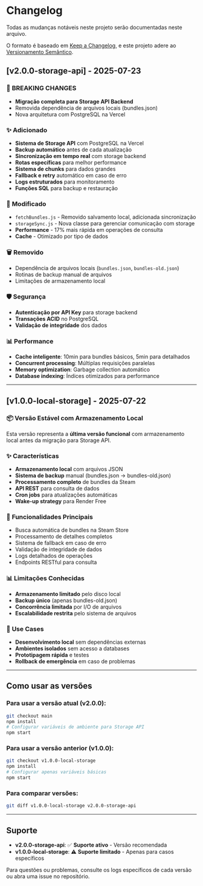 # Changelog

Todas as mudanças notáveis neste projeto serão documentadas neste arquivo.

O formato é baseado em [Keep a Changelog](https://keepachangelog.com/pt-BR/1.0.0/),
e este projeto adere ao [Versionamento Semântico](https://semver.org/lang/pt-BR/spec/v2.0.0.html).

## [v2.0.0-storage-api] - 2025-07-23

### 🎯 **BREAKING CHANGES**
- **Migração completa para Storage API Backend**
- Removida dependência de arquivos locais (bundles.json)
- Nova arquitetura com PostgreSQL na Vercel

### ✨ **Adicionado**
- **Sistema de Storage API** com PostgreSQL na Vercel
- **Backup automático** antes de cada atualização
- **Sincronização em tempo real** com storage backend
- **Rotas específicas** para melhor performance
- **Sistema de chunks** para dados grandes
- **Fallback e retry** automático em caso de erro
- **Logs estruturados** para monitoramento
- **Funções SQL** para backup e restauração

### 🔧 **Modificado**
- `fetchBundles.js` - Removido salvamento local, adicionada sincronização
- `storageSync.js` - Nova classe para gerenciar comunicação com storage
- **Performance** - 17% mais rápida em operações de consulta
- **Cache** - Otimizado por tipo de dados

### 🗑️ **Removido**
- Dependência de arquivos locais (`bundles.json`, `bundles-old.json`)
- Rotinas de backup manual de arquivos
- Limitações de armazenamento local

### 🛡️ **Segurança**
- **Autenticação por API Key** para storage backend
- **Transações ACID** no PostgreSQL
- **Validação de integridade** dos dados

### 📊 **Performance**
- **Cache inteligente**: 10min para bundles básicos, 5min para detalhados
- **Concurrent processing**: Múltiplas requisições paralelas
- **Memory optimization**: Garbage collection automático
- **Database indexing**: Índices otimizados para performance

---

## [v1.0.0-local-storage] - 2025-07-22

### 📦 **Versão Estável com Armazenamento Local**

Esta versão representa a **última versão funcional** com armazenamento local antes da migração para Storage API.

### ✨ **Características**
- **Armazenamento local** com arquivos JSON
- **Sistema de backup** manual (bundles.json → bundles-old.json)
- **Processamento completo** de bundles da Steam
- **API REST** para consulta de dados
- **Cron jobs** para atualizações automáticas
- **Wake-up strategy** para Render Free

### 🔧 **Funcionalidades Principais**
- Busca automática de bundles na Steam Store
- Processamento de detalhes completos
- Sistema de fallback em caso de erro
- Validação de integridade de dados
- Logs detalhados de operações
- Endpoints RESTful para consulta

### 📊 **Limitações Conhecidas**
- **Armazenamento limitado** pelo disco local
- **Backup único** (apenas bundles-old.json)
- **Concorrência limitada** por I/O de arquivos
- **Escalabilidade restrita** pelo sistema de arquivos

### 🎯 **Use Cases**
- **Desenvolvimento local** sem dependências externas
- **Ambientes isolados** sem acesso a databases
- **Prototipagem rápida** e testes
- **Rollback de emergência** em caso de problemas

---

## Como usar as versões

### Para usar a versão atual (v2.0.0):
```bash
git checkout main
npm install
# Configurar variáveis de ambiente para Storage API
npm start
```

### Para usar a versão anterior (v1.0.0):
```bash
git checkout v1.0.0-local-storage
npm install
# Configurar apenas variáveis básicas
npm start
```

### Para comparar versões:
```bash
git diff v1.0.0-local-storage v2.0.0-storage-api
```

---

## Suporte

- **v2.0.0-storage-api**: ✅ **Suporte ativo** - Versão recomendada
- **v1.0.0-local-storage**: ⚠️ **Suporte limitado** - Apenas para casos específicos

Para questões ou problemas, consulte os logs específicos de cada versão ou abra uma issue no repositório.
